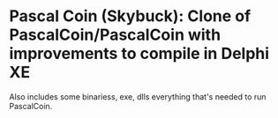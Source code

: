 # Pascal Coin (Skybuck): Clone of PascalCoin/PascalCoin with improvements to compile in Delphi XE

Also includes some binariess, exe, dlls everything that's needed to run PascalCoin.
